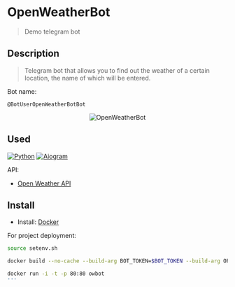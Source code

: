 # OpenWeatherBot

> Demo telegram bot


## Description 

> Telegram bot that allows you to find out the weather of a certain location, the name of which will be entered.

Bot name:
```
@BotUserOpenWeatherBotBot
```

<p align="center"> 
  <img src="https://user-images.githubusercontent.com/43421023/133983926-af29c5a3-32f7-42c2-b0a0-5fb91ffa8a6b.png" alt="OpenWeatherBot">
</p>


## Used 

[![Python](https://img.shields.io/static/v1?label=Python&message=v3.9.4&color=007DD1)](https://www.python.org/downloads/release/python-394/)
[![Aiogram](https://img.shields.io/static/v1?label=Aiogram&message=v2.12.1&color=007DD1)](https://docs.aiogram.dev/en/latest/)

API:
- [Open Weather API](https://openweathermap.org/api)


## Install 

- Install: [Docker](https://docs.docker.com/install/linux/docker-ce/ubuntu/)

For project deployment:

```sh
source setenv.sh
```
```sh
docker build --no-cache --build-arg BOT_TOKEN=$BOT_TOKEN --build-arg OPEN_WEATHER_KEY=$OPEN_WEATHER_KEY -t owbot .
```
```sh
docker run -i -t -p 80:80 owbot
'''

